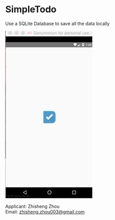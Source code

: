 # SimpleTodo
  Use a SQLite Database to save all the data locally


![alt tag](https://github.com/zz676/SimpleTodo/blob/master/Demo_SimpleTodo.gif)


Applicant: Zhisheng Zhou	
Email: zhisheng.zhou003@gmail.com
